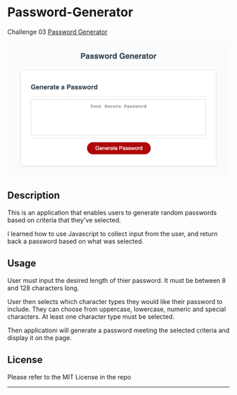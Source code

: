 # Password-Generator
Challenge 03
[Password Generator](https://allisonnault.github.io/Password-Generator/)

![passwordGen image](./assets/images/passwordGen.png)

## Description

This is an application that enables users to generate random passwords based on criteria that they've selected. 

I learned how to use Javascript to collect input from the user, and return back a password based on what was selected. 
 

## Usage

User must input the desired length of thier password. It must be between 8 and 128 characters long.  

User then selects which character types they would like their password to include. They can choose from uppercase, lowercase, numeric and special characters. At least one character type must be selected. 

Then applicationi will generate a password meeting the selected criteria and display it on the page. 

## License

Please refer to the MIT License in the repo

---